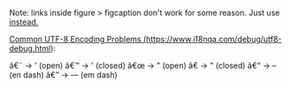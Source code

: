 Note: links inside figure > figcaption don't work for some reason. Just use <a href> instead.

Common UTF-8 Encoding Problems (https://www.i18nqa.com/debug/utf8-debug.html):

â€˜ -> ' (open)
â€™	-> ' (closed)
â€œ	-> " (open)
â€  -> " (closed)
â€“ -> – (en dash)
â€” -> — (em dash)